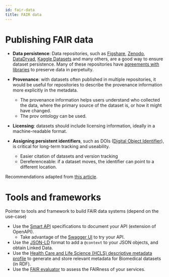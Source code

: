 ```yaml
---
id: fair-data
title: FAIR data
---
```


# Publishing FAIR data

* **Data persistence**: Data repositories, such as [Figshare](https://figshare.com/), [Zenodo](https://zenodo.org/), [DataDryad](https://datadryad.org/), [Kaggle Datasets](https://www.kaggle.com/datasets) and many others, are a good way to ensure dataset persistence. Many of these repositories have [agreements with libraries](https://knowledge.figshare.com/articles/item/preservation-and-continuity-of-access-policy) to preserve data in perpetuity.
* **Provenance**: with datasets often published in multiple repositories, it would be useful for repositories to describe the provenance information more explicitly in the metadata. 
  * The provenance information helps users  understand who collected the data, where the primary source of the  dataset is, or how it might have changed. 
  * The prov ontology can be used. 
* **Licensing**: datasets should include licensing information, ideally in a  machine-readable format. 

* **Assigning persistent identifiers**, such as DOIs ([Digital Object Identifier](https://www.doi.org/)), is critical for long-term tracking and useability.
  * Easier citation of datasets and version tracking
  * Dereferenceable: if a dataset moves, the  identifier can point to a different location.

Recommendations adapted from [this article](https://ai.googleblog.com/2020/08/an-analysis-of-online-datasets-using.html).

# Tools and frameworks

Pointer to tools and framework to build FAIR data systems (depend on the use-case)

* Use the [Smart API](https://smart-api.info) specifications to document your API (extension of OpenAPI).
  * Take advantage of the [Swagger UI](https://swagger.io/tools/swagger-ui/) to try your API.
* Use the [JSON-LD](https://json-ld.org/) format to add a `@context` to your JSON objects, and obtain Linked Data.
* Use the [Health Care and Life Science (HCLS) descriptive metadata profile](https://www.w3.org/TR/hcls-dataset/) to generate and store relevant metadata for Biomedical datasets (in RDF).
* Use the [FAIR evaluator](https://fairsharing.github.io/FAIR-Evaluator-FrontEnd/) to assess the FAIRness of your services.


